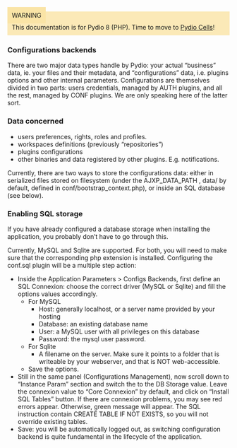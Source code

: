 <div style="background-color: #fbe9b7;font-size: 14px;">
<span style="background-color: #fae4a6;padding: 10px;">WARNING</span>
<span style="padding: 10px;display: inline-block;">This documentation is for Pydio 8 (PHP). Time to move to <a href="https://pydio.com/en/docs/administration-guides">Pydio Cells</a>!</span>
</div>

### Configurations backends
There are two major data types handle by Pydio: your actual “business” data, ie. your files and their metadata, and “configurations” data, i.e. plugins options and other internal parameters. Configurations are themselves divided in two parts: users credentials, managed by AUTH plugins, and all the rest, managed by CONF plugins. We are only speaking here of the latter sort.

### Data concerned
+ users preferences, rights, roles and profiles.
+ workspaces definitions (previously “repositories”)
+ plugins configurations
+ other binaries and data registered by other plugins. E.g. notifications.

Currently, there are two ways to store the configurations data: either in serialized files stored on filesystem (under the AJXP_DATA_PATH , data/ by default, defined in conf/bootstrap_context.php), or inside an SQL database (see below).

### Enabling SQL storage
If you have already configured a database storage when installing the application, you probably don’t have to go through this.

Currently, MySQL and Sqlite are supported. For both, you will need to make sure that the corresponding php extension is installed. Configuring the conf.sql plugin will be a multiple step action:

+ Inside the Application Parameters > Configs Backends, first define an SQL Connexion: choose the correct driver (MySQL or Sqlite) and fill the options values accordingly.
    - For MySQL
        * Host: generally localhost, or a server name provided by your hosting
        * Database: an existing database name
        * User: a MySQL user with all privileges on this database
        * Password: the mysql user password.
    - For Sqlite
        * A filename on the server. Make sure it points to a folder that is writeable by your webserver, and that is NOT web-accessible.
    - Save the options.
+ Still in the same panel (Configurations Management), now scroll down to “Instance Param” section and switch the to the DB Storage value. Leave the connexion value to “Core Connexion” by default, and click on “Install SQL Tables” button. If there are connexion problems, you may see red errors appear. Otherwise, green message will appear. The SQL instruction contain CREATE TABLE IF NOT EXISTS, so you will not override existing tables.
+ Save: you will be automatically logged out, as switching configuration backend is quite fundamental in the lifecycle of the application.
